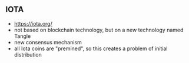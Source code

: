 ## IOTA

* https://iota.org/
* not based on blockchain technology, but on a new technology named Tangle
* new consensus mechanism
* all Iota coins are "premined", so this creates a problem of initial distribution
